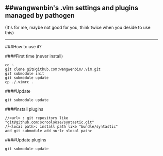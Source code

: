 ##wangwenbin's .vim settings and plugins managed by pathogen
---

(It's for me, maybe not good for you, think twice when you deside to use this)

---

###How to use it?

####First time (never install)

    cd ~
    git clone git@github.com:wangwenbin/.vim.git
    git submodule init
    git submodule update
    cp ./.vimrc .

####Update

    git submodule update

####Install plugins
    
    //<url> : git repository like "git@github.com:scrooloose/syntastic.git"
    //<local path>: install path like "bundle/syntastic"
    add git submodule add <url> <local path>

####Update plugins
	
    git submodule update

